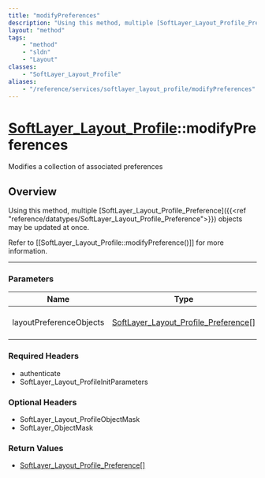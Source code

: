 ```yaml
---
title: "modifyPreferences"
description: "Using this method, multiple [SoftLayer_Layout_Profile_Preference]({{<ref 'reference/datatypes/SoftLayer_Layout_Profile_P... "
layout: "method"
tags:
    - "method"
    - "sldn"
    - "Layout"
classes:
    - "SoftLayer_Layout_Profile"
aliases:
    - "/reference/services/softlayer_layout_profile/modifyPreferences"
---
```

# [SoftLayer_Layout_Profile](/reference/services/SoftLayer_Layout_Profile)::modifyPreferences

Modifies a collection of associated preferences


## Overview 
Using this method, multiple [SoftLayer_Layout_Profile_Preference]({{<ref "reference/datatypes/SoftLayer_Layout_Profile_Preference">}}) objects may be updated at once. 

Refer to [[SoftLayer_Layout_Profile::modifyPreference()]] for more information. 

-----

### Parameters 
|Name | Type | Description |
| --- | --- | --- |
|layoutPreferenceObjects| <a href='/reference/datatypes/SoftLayer_Layout_Profile_Preference'>SoftLayer_Layout_Profile_Preference[] </a>| All the preferences to modify.|


### Required Headers
* authenticate
* SoftLayer_Layout_ProfileInitParameters


### Optional Headers
* SoftLayer_Layout_ProfileObjectMask
* SoftLayer_ObjectMask

### Return Values
* <a href='/reference/datatypes/SoftLayer_Layout_Profile_Preference'>SoftLayer_Layout_Profile_Preference[] </a>




